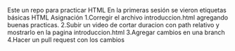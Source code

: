 Este un repo para practicar HTML
En la primeras sesión se vieron etiquetas básicas HTML
Asignación
	1.Corregir el archivo introduccion.html agregando buenas practicas.
	2.Subir un video de cortar duracion con path relativo y mostrarlo en la pagina introduccion.html
	3.Agregar cambios en una branch
	4.Hacer un pull request con los cambios
	

